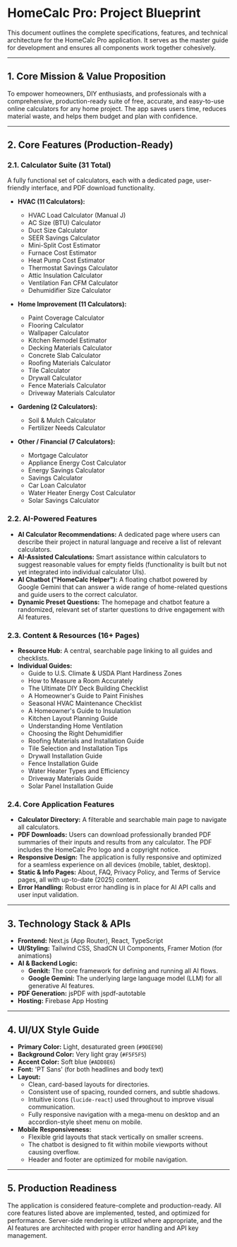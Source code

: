 # HomeCalc Pro: Project Blueprint

This document outlines the complete specifications, features, and technical architecture for the HomeCalc Pro application. It serves as the master guide for development and ensures all components work together cohesively.

---

## 1. Core Mission & Value Proposition

To empower homeowners, DIY enthusiasts, and professionals with a comprehensive, production-ready suite of free, accurate, and easy-to-use online calculators for any home project. The app saves users time, reduces material waste, and helps them budget and plan with confidence.

---

## 2. Core Features (Production-Ready)

### 2.1. Calculator Suite (31 Total)
A fully functional set of calculators, each with a dedicated page, user-friendly interface, and PDF download functionality.

-   **HVAC (11 Calculators):**
    -   HVAC Load Calculator (Manual J)
    -   AC Size (BTU) Calculator
    -   Duct Size Calculator
    -   SEER Savings Calculator
    -   Mini-Split Cost Estimator
    -   Furnace Cost Estimator
    -   Heat Pump Cost Estimator
    -   Thermostat Savings Calculator
    -   Attic Insulation Calculator
    -   Ventilation Fan CFM Calculator
    -   Dehumidifier Size Calculator

-   **Home Improvement (11 Calculators):**
    -   Paint Coverage Calculator
    -   Flooring Calculator
    -   Wallpaper Calculator
    -   Kitchen Remodel Estimator
    -   Decking Materials Calculator
    -   Concrete Slab Calculator
    -   Roofing Materials Calculator
    -   Tile Calculator
    -   Drywall Calculator
    -   Fence Materials Calculator
    -   Driveway Materials Calculator

-   **Gardening (2 Calculators):**
    -   Soil & Mulch Calculator
    -   Fertilizer Needs Calculator

-   **Other / Financial (7 Calculators):**
    -   Mortgage Calculator
    -   Appliance Energy Cost Calculator
    -   Energy Savings Calculator
    -   Savings Calculator
    -   Car Loan Calculator
    -   Water Heater Energy Cost Calculator
    -   Solar Savings Calculator

### 2.2. AI-Powered Features
-   **AI Calculator Recommendations:** A dedicated page where users can describe their project in natural language and receive a list of relevant calculators.
-   **AI-Assisted Calculations:** Smart assistance within calculators to suggest reasonable values for empty fields (functionality is built but not yet integrated into individual calculator UIs).
-   **AI Chatbot ("HomeCalc Helper"):** A floating chatbot powered by Google Gemini that can answer a wide range of home-related questions and guide users to the correct calculator.
-   **Dynamic Preset Questions:** The homepage and chatbot feature a randomized, relevant set of starter questions to drive engagement with AI features.

### 2.3. Content & Resources (16+ Pages)
-   **Resource Hub:** A central, searchable page linking to all guides and checklists.
-   **Individual Guides:**
    -   Guide to U.S. Climate & USDA Plant Hardiness Zones
    -   How to Measure a Room Accurately
    -   The Ultimate DIY Deck Building Checklist
    -   A Homeowner's Guide to Paint Finishes
    -   Seasonal HVAC Maintenance Checklist
    -   A Homeowner's Guide to Insulation
    -   Kitchen Layout Planning Guide
    -   Understanding Home Ventilation
    -   Choosing the Right Dehumidifier
    -   Roofing Materials and Installation Guide
    -   Tile Selection and Installation Tips
    -   Drywall Installation Guide
    -   Fence Installation Guide
    -   Water Heater Types and Efficiency
    -   Driveway Materials Guide
    -   Solar Panel Installation Guide

### 2.4. Core Application Features
-   **Calculator Directory:** A filterable and searchable main page to navigate all calculators.
-   **PDF Downloads:** Users can download professionally branded PDF summaries of their inputs and results from any calculator. The PDF includes the HomeCalc Pro logo and a copyright notice.
-   **Responsive Design:** The application is fully responsive and optimized for a seamless experience on all devices (mobile, tablet, desktop).
-   **Static & Info Pages:** About, FAQ, Privacy Policy, and Terms of Service pages, all with up-to-date (2025) content.
-   **Error Handling:** Robust error handling is in place for AI API calls and user input validation.

---

## 3. Technology Stack & APIs

-   **Frontend:** Next.js (App Router), React, TypeScript
-   **UI/Styling:** Tailwind CSS, ShadCN UI Components, Framer Motion (for animations)
-   **AI & Backend Logic:**
    -   **Genkit:** The core framework for defining and running all AI flows.
    -   **Google Gemini:** The underlying large language model (LLM) for all generative AI features.
-   **PDF Generation:** jsPDF with jspdf-autotable
-   **Hosting:** Firebase App Hosting

---

## 4. UI/UX Style Guide

-   **Primary Color:** Light, desaturated green (`#90EE90`)
-   **Background Color:** Very light gray (`#F5F5F5`)
-   **Accent Color:** Soft blue (`#ADD8E6`)
-   **Font:** 'PT Sans' (for both headlines and body text)
-   **Layout:**
    -   Clean, card-based layouts for directories.
    -   Consistent use of spacing, rounded corners, and subtle shadows.
    -   Intuitive icons (`lucide-react`) used throughout to improve visual communication.
    -   Fully responsive navigation with a mega-menu on desktop and an accordion-style sheet menu on mobile.
-   **Mobile Responsiveness:**
    -   Flexible grid layouts that stack vertically on smaller screens.
    -   The chatbot is designed to fit within mobile viewports without causing overflow.
    -   Header and footer are optimized for mobile navigation.

---

## 5. Production Readiness

The application is considered feature-complete and production-ready. All core features listed above are implemented, tested, and optimized for performance. Server-side rendering is utilized where appropriate, and the AI features are architected with proper error handling and API key management.
